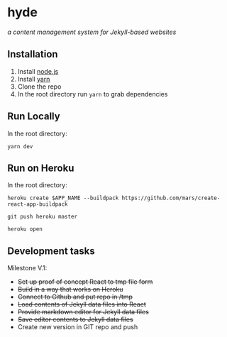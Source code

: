 # hyde
_a content management system for Jekyll-based websites_

## Installation

1. Install [node.js](https://nodejs.org/en/download/)
2. Install [yarn](https://yarnpkg.com/en/)
2. Clone the repo
3. In the root directory run `yarn` to grab dependencies

## Run Locally

In the root directory:

`yarn dev`

## Run on Heroku

In the root directory:

```
heroku create $APP_NAME --buildpack https://github.com/mars/create-react-app-buildpack

git push heroku master

heroku open

```

## Development tasks

Milestone V.1:

- ~~Set up proof of concept React to tmp file form~~
- ~~Build in a way that works on Heroku~~
- ~~Connect to Github and put repo in /tmp~~
- ~~Load contents of Jekyll data files into React~~
- ~~Provide markdown editor for Jekyll data files~~
- ~~Save editor contents to Jekyll data files~~
- Create new version in GIT repo and push
